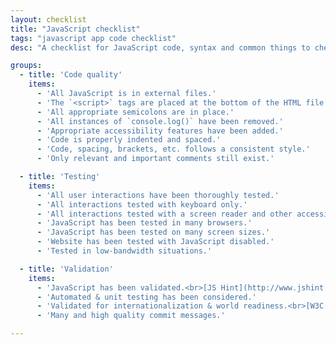 ```yaml
---
layout: checklist
title: "JavaScript checklist"
tags: "javascript app code checklist"
desc: "A checklist for JavaScript code, syntax and common things to check for before launch."

groups:
  - title: 'Code quality'
    items:
      - 'All JavaScript is in external files.'
      - 'The `<script>` tags are placed at the bottom of the HTML file.'
      - 'All appropriate semicolons are in place.'
      - 'All instances of `console.log()` have been removed.'
      - 'Appropriate accessibility features have been added.'
      - 'Code is properly indented and spaced.'
      - 'Code, spacing, brackets, etc. follows a consistent style.'
      - 'Only relevant and important comments still exist.'

  - title: 'Testing'
    items:
      - 'All user interactions have been thoroughly tested.'
      - 'All interactions tested with keyboard only.'
      - 'All interactions tested with a screen reader and other accessibility tools.'
      - 'JavaScript has been tested in many browsers.'
      - 'JavaScript has been tested on many screen sizes.'
      - 'Website has been tested with JavaScript disabled.'
      - 'Tested in low-bandwidth situations.'

  - title: 'Validation'
    items:
      - 'JavaScript has been validated.<br>[JS Hint](http://www.jshint.com/), [ESLint](http://eslint.org/), [JS Lint](http://jslint.com/)'
      - 'Automated & unit testing has been considered.'
      - 'Validated for internationalization & world readiness.<br>[W3C Internationalization Checker](https://validator.w3.org/i18n-checker/)'
      - 'Many and high quality commit messages.'

---
```

